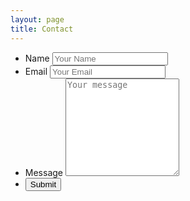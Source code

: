 ```yaml
---
layout: page
title: Contact
---
```


<form method="POST" action="/contactrequest">
    <ul class="flex-outer">
        <li>
            <label for="name">Name</label>
            <input type="text" name="name" placeholder="Your Name" required>
        </li>
        <li>
            <label for="name">Email</label>
            <input type="email" name="email" placeholder="Your Email" required>
        </li>
        <li>
            <label for="name">Message</label>
            <textarea rows="10" placeholder="Your message" required></textarea>
        </li>
        <li>
            <button type="submit">Submit</button>
        </li>
    </ul>
</form>
